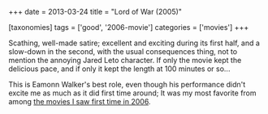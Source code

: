 +++
date = 2013-03-24
title = "Lord of War (2005)"

[taxonomies]
tags = ['good', '2006-movie']
categories = ['movies']
+++

Scathing, well-made satire; excellent and exciting during its first
half, and a slow-down in the second, with the usual consequences thing,
not to mention the annoying Jared Leto character. If only the movie kept
the delicious pace, and if only it kept the length at 100 minutes or
so\...

This is Eamonn Walker\'s best role, even though his performance didn\'t
excite me as much as it did first time around; It was my most favorite
from among [the movies I saw first time in 2006].

  [the movies I saw first time in 2006]: http://tshepang.net/2006-movie-review
